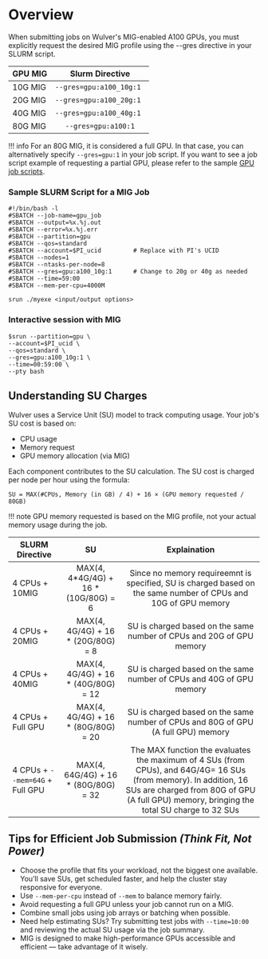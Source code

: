 # Overview

When submitting jobs on Wulver's MIG-enabled A100 GPUs, you must explicitly request the desired MIG profile using the --gres directive in your SLURM script.

| GPU MIG |          Slurm Directive           | 
|---------|:----------------------------------:|
| 10G MIG |      `--gres=gpu:a100_10g:1 `      |
| 20G MIG |      `--gres=gpu:a100_20g:1 `      |
| 40G MIG |      `--gres=gpu:a100_40g:1 `      |
| 80G MIG |        `--gres=gpu:a100:1`         |


!!! info
    For an 80G MIG, it is considered a full GPU. In that case, you can alternatively specify `--gres=gpu:1` in your job script. If you want to see a job script example of requesting a partial GPU, please refer to the sample [GPU job scripts](#submitting-jobs-on-gpu-nodes).

### Sample SLURM Script for a MIG Job

```shell
#!/bin/bash -l
#SBATCH --job-name=gpu_job
#SBATCH --output=%x.%j.out
#SBATCH --error=%x.%j.err
#SBATCH --partition=gpu
#SBATCH --qos=standard
#SBATCH --account=$PI_ucid         # Replace with PI's UCID
#SBATCH --nodes=1
#SBATCH --ntasks-per-node=8
#SBATCH --gres=gpu:a100_10g:1      # Change to 20g or 40g as needed
#SBATCH --time=59:00
#SBATCH --mem-per-cpu=4000M

srun ./myexe <input/output options>
```

### Interactive session with MIG

```shell
$srun --partition=gpu \
--account=$PI_ucid \
--qos=standard \
--gres=gpu:a100_10g:1 \
--time=00:59:00 \
--pty bash
```

## Understanding SU Charges

Wulver uses a Service Unit (SU) model to track computing usage. Your job's SU cost is based on:

- CPU usage
- Memory request
- GPU memory allocation (via MIG)

Each component contributes to the SU calculation. The SU cost is charged per node per hour using the formula:

```
SU = MAX(#CPUs, Memory (in GB) / 4) + 16 × (GPU memory requested / 80GB)
```

!!! note
    GPU memory requested is based on the MIG profile, not your actual memory usage during the job.


| SLURM Directive            |    SU     |      Explaination |
|---------------------|:---------:|:---------:|
| 4 CPUs + 10MIG     |  MAX(4, 4*4G/4G) + 16 * (10G/80G) = 6  |     Since no memory requireemnt is specified, SU is charged based on the same number of CPUs and 10G of GPU memory      |
| 4 CPUs + 20MIG      |  MAX(4, 4G/4G) + 16 * (20G/80G) = 8 |    SU is charged based on the same number of CPUs and 20G of GPU memory         |
| 4 CPUs + 40MIG     |  MAX(4, 4G/4G) + 16 * (40G/80G) = 12 |   SU is charged based on the same number of CPUs and 40G of GPU memory          |
| 4 CPUs + Full GPU      |  MAX(4, 4G/4G) + 16 * (80G/80G) = 20 |  SU is charged based on the same number of CPUs and 80G of GPU (A full GPU) memory            |
| 4 CPUs + `--mem=64G` + Full GPU      |  MAX(4, 64G/4G) + 16 * (80G/80G) = 32 |  The MAX function the evaluates the maximum of 4 SUs (from CPUs), and 64G/4G= 16 SUs (from memory). In addition, 16 SUs are charged from 80G of GPU (A full GPU) memory, bringing the total SU charge to 32 SUs  |


## Tips for Efficient Job Submission ***(Think Fit, Not Power)***

- Choose the profile that fits your workload, not the biggest one available. You’ll save SUs, get scheduled faster, and help the cluster stay responsive for everyone.
- Use `--mem-per-cpu` instead of `--mem` to balance memory fairly.
- Avoid requesting a full GPU unless your job cannot run on a MIG.
- Combine small jobs using job arrays or batching when possible.
- Need help estimating SUs? Try submitting test jobs with `--time=10:00` and reviewing the actual SU usage via the job summary.
- MIG is designed to make high-performance GPUs accessible and efficient — take advantage of it wisely.
